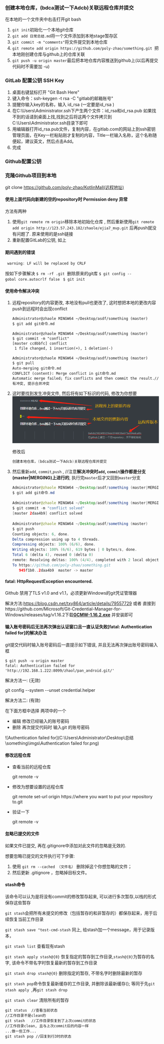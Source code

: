 ### 创建本地仓库，(bdca测试一下Adcb)关联远程仓库并提交
在本地的一个文件夹中右击打开git bash

1. `git init`初始化一个本地git仓库
2. `git add 日常总结.md`将一个文件添加到本地stage暂存区
3. `git commit -m "comments"`将文件提交到本地仓库
4. `git remote add origin https://github.com/poly-zhao/something.git `把本地刚创建仓库与github上的仓库关联
5. `git push -u origin master`最后把本地仓库内容推送到github上(以后再提交代码时不需要加 -u)

### GitLab 配置公钥 SSH Key

1. 桌面右键鼠标打开 "Git Bash Here" 
2. 键入命令：ssh-keygen -t rsa -C "gitlab的邮箱账号" 
3. 提醒你输入key的名称，输入 id_rsa (一定要是id_rsa )
4. 在C:\Users\Administrator\.ssh下产生两个文件：id_rsa和id_rsa.pub 如果找不到的话请到桌面上找,找到之后将这两个文件拷贝到C:\Users\Administrator\.ssh目录下即可
5. 用编辑器打开id_rsa.pub文件，复制内容，在gitlab.com的网站上到ssh密钥管理页面，在Key一栏粘贴刚才复制的内容，Title一栏输入名称，这个名称随便起，建议英文，然后点击Add。 
6. 完成

### Github配置公钥



### 克隆Github项目到本地

git clone https://github.com/poly-zhao/KotlinMall(远程地址)

#### 使用上面代码向新建的空的repository时 Permission deny 异常

方法有两种

1. 使用`git remote rm origin`移除本地初始化仓库 , 然后重新使用`git remote add origin http://123.57.243.182/zhaole/ejia7_mvp.git` 后再push就没有问题了. 原来使用的是ssh链接
2. 重新配置GitLab的公钥, 如上

#### 期间遇到的错误

```java
 warning: LF will be replaced by CRLF
```

按如下步骤解决
`$ rm -rf .git`  删除原来的git库
`$ git config --gobal core.autocrlf false `
`$ git init`

#### 使用命令解决冲突

1. 远程repository的内容更改, 本地没有pull也更改了, 这时想把本地的更改内容push到远程时会出现conflict

   ```git
   Administrator@zhaole MINGW64 ~/Desktop/asdf/something (master)
   $ git add git命令.md
   
   Administrator@zhaole MINGW64 ~/Desktop/asdf/something (master)
   $ git commit -m "conflict"
   [master cc8bbfc] conflict
    1 file changed, 1 insertion(+), 1 deletion(-)
   
   Administrator@zhaole MINGW64 ~/Desktop/asdf/something (master)
   $ git pull
   Auto-merging git命令.md
   CONFLICT (content): Merge conflict in git命令.md
   Automatic merge failed; fix conflicts and then commit the result.//有冲突, 提示合并冲突
   ```

2. 这时要找到发生冲突文件, 然后将有如下标识的代码, 修改为你想要![git冲突](.\imgs\git冲突.png)

   修改后

   ```java
   创建本地仓库，(bdca测试一下Adcb)关联远程仓库并提交
   ```

3. 然后重新`add`, `commit`,`push` ,  //注意**解决冲突时`add`, `commit`操作都是分支(master|MERGING)上进行的**, 执行完`master`后才又回到`master`分支

   ```java
   Administrator@zhaole MINGW64 ~/Desktop/asdf/something (master|MERGING)
   $ git add git命令.md
   
   Administrator@zhaole MINGW64 ~/Desktop/asdf/something (master|MERGING)
   $ git commit -m "conflict solved"
   [master 2daa4b9] conflict solved
   
   Administrator@zhaole MINGW64 ~/Desktop/asdf/something (master)
   $ git push
   Counting objects: 6, done.
   Delta compression using up to 4 threads.
   Compressing objects: 100% (6/6), done.
   Writing objects: 100% (6/6), 619 bytes | 0 bytes/s, done.
   Total 6 (delta 4), reused 0 (delta 0)
   remote: Resolving deltas: 100% (4/4), completed with 2 local objects.
   To https://github.com/poly-zhao/something.git
      945f1b0..2daa4b9  master -> master
   
   ```


#### fatal: HttpRequestException encountered.

Github 禁用了TLS v1.0 and v1.1，必须更新Windows的git凭证管理器 

解决方法:https://blog.csdn.net/txy864/article/details/79557729 
或者 直接到https://github.com/Microsoft/Git-Credential-Manager-for-Windows/releases/tag/v1.16.2下载[**GCMW-1.16.2.exe**](https://github.com/Microsoft/Git-Credential-Manager-for-Windows/releases/download/v1.16.2/GCMW-1.16.2.exe) 并安装即可



#### 输入账号密码后无法再次弹出认证窗口且一直认证失败[fatal: Authentication failed for]的解决办法

git提交代码时输入账号密码后一直提示如下错误, 并且无法再次弹出账号密码输入框

```git
$ git push -u origin master
fatal: Authentication failed for 'http://192.168.1.222:8099/zhaol/pan_android.git/'
```



解决方法一: (无效)

git config --system --unset credential.helper

解决方法二: (有效)

在下面方框中选择 两项中的一个

- 编辑 修改已经输入的账号密码
- 删除 再次提交代码时 输入git 的账号密码

![Authentication failed for](C:\Users\Administrator\Desktop\总结\something\imgs\Authentication failed for.png)



#### 修改远程仓库

- 查看当前的远程仓库

  git remote -v

- 修改为想要设置的远程仓库

  git remote set-url origin https://where you want to put your repository to.git

- 验证一下

  git remote -v

#### 忽略已提交的文件

如果文件已提交, 再在.gitignore中添加对此文件的忽略是无效的. 

想要忽略已提交的文件执行可下步骤:

1. 使用 `git rm --cached （文件名）` 删除掉这个你想忽略的文件； 
2. 然后更新 .gitignore ，忽略掉目标文件。 

#### stash命令

该命令可以认为是将没有commit的修改暂存起来, 可以进行多次暂存,以栈的形式保存这些暂存

`git stash`会把所有未提交的修改（包括暂存的和非暂存的）都保存起来，用于后续恢复当前工作目录

`git stash save "test-cmd-stash` 同上, 给stash加一个message，用于记录版本，

`git stash list` 查看现有stash

`git stash apply stash@{0}` 恢复指定的暂存到工作目录,`stash@{0}`为暂存的名字, 该命令不带名字时恢复最新的暂存到工作目录

`git stash drop stash@{0}` 删除指定的暂存, 不带名字时删除最新的暂存

`git stash pop`命令恢复最新缓存的工作目录, 并删除该最新缓存(); 等同于先`git stash apply `,再`git stash drop `

`git stash clear` 清除所有的暂存

```git
git status  //查看当前状态
//工作目录不是clean的
git stash	//工作目录恢复到了上次commit的状态
//工作目录clean, 且与上次commit后的内容一样
...做一些工作...
git stash pop //回复到行3时的状态
```

